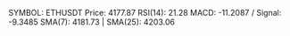 SYMBOL: ETHUSDT
Price: 4177.87
RSI(14): 21.28
MACD: -11.2087 / Signal: -9.3485
SMA(7): 4181.73 | SMA(25): 4203.06

